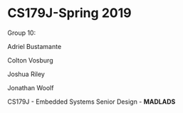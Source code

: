 # CS179J-Spring 2019

Group 10:

  Adriel Bustamante
  
  Colton Vosburg
  
  Joshua Riley
  
  Jonathan Woolf
  
  
CS179J - Embedded Systems Senior Design - **MADLADS**

